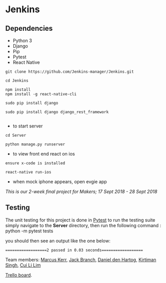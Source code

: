 # Jenkins

## Dependencies

- Python 3
- Django
- Pip
- Pytest
- React Native

```
git clone https://github.com/Jenkins-manager/Jenkins.git
```

```
cd Jenkins
```
```
npm install
npm install -g react-native-cli
```
```
sudo pip install django
```

```
sudo pip install django django_rest_framework
```
```
```
* to start server

```
cd Server
```

```
python manage.py runserver
```
* to view front end react on ios
```
ensure x-code is installed
```
```
react-native run-ios
```
* when mock iphone appears, open evgie app


*This is our 2-week final project for Makers; 17 Sept 2018 - 28 Sept 2018*  

## Testing

The unit testing for this project is done in [Pytest](https://docs.pytest.org/en/latest/) to run the testing suite simply navigate to the **Server** directory, then run the following command :
    python -m pytest tests

you should then see an output like the one below:

    ==================2 passed in 0.03 seconds==================


Team members: [Marcus Kerr](https://github.com/MarcusKerr), [Jack Branch](https://github.com/pliantmeerkat), [Daniel den Hartog](https://github.com/velvetsnowman), [Kirtiman Singh](https://github.com/kirtimansingh93), [Cui Li Lim](https://github.com/limcuili)  

[Trello board](https://trello.com/b/jnnwcT3C/jenkins).

